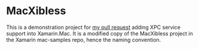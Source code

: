 # MacXibless

This is a demonstration project for [my pull request](https://github.com/xamarin/xamarin-macios/pull/7001) adding XPC service support into Xamarin.Mac. It is a modified copy of the MacXibless project in the Xamarin mac-samples repo, hence the naming convention.
